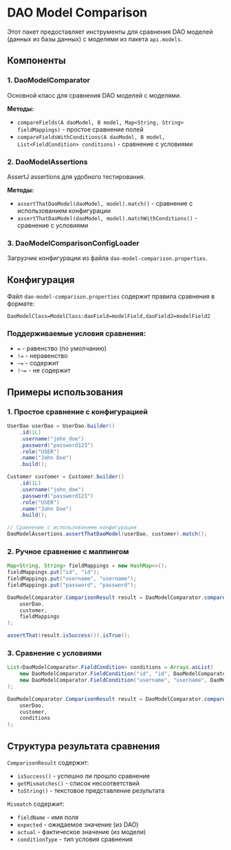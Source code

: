 # DAO Model Comparison

Этот пакет предоставляет инструменты для сравнения DAO моделей (данных из базы данных) с моделями из пакета `api.models`.

## Компоненты

### 1. DaoModelComparator

Основной класс для сравнения DAO моделей с моделями.

**Методы:**

- `compareFields(A daoModel, B model, Map<String, String> fieldMappings)` - простое сравнение полей
- `compareFieldsWithConditions(A daoModel, B model, List<FieldCondition> conditions)` - сравнение с условиями

### 2. DaoModelAssertions

AssertJ assertions для удобного тестирования.

**Методы:**

- `assertThatDaoModel(daoModel, model).match()` - сравнение с использованием конфигурации
- `assertThatDaoModel(daoModel, model).matchWithConditions()` - сравнение с условиями

### 3. DaoModelComparisonConfigLoader

Загрузчик конфигурации из файла `dao-model-comparison.properties`.

## Конфигурация

Файл `dao-model-comparison.properties` содержит правила сравнения в формате:

```
DaoModelClass=ModelClass:daoField=modelField,daoField2=modelField2
```

### Поддерживаемые условия сравнения:

- `=` - равенство (по умолчанию)
- `!=` - неравенство
- `~=` - содержит
- `!~=` - не содержит

## Примеры использования

### 1. Простое сравнение с конфигурацией

```java
UserDao userDao = UserDao.builder()
    .id(1L)
    .username("john_doe")
    .password("password123")
    .role("USER")
    .name("John Doe")
    .build();

Customer customer = Customer.builder()
    .id(1L)
    .username("john_doe")
    .password("password123")
    .role("USER")
    .name("John Doe")
    .build();

// Сравнение с использованием конфигурации
DaoModelAssertions.assertThatDaoModel(userDao, customer).match();
```

### 2. Ручное сравнение с маппингом

```java
Map<String, String> fieldMappings = new HashMap<>();
fieldMappings.put("id", "id");
fieldMappings.put("username", "username");
fieldMappings.put("password", "password");

DaoModelComparator.ComparisonResult result = DaoModelComparator.compareFields(
    userDao,
    customer,
    fieldMappings
);

assertThat(result.isSuccess()).isTrue();
```

### 3. Сравнение с условиями

```java
List<DaoModelComparator.FieldCondition> conditions = Arrays.asList(
    new DaoModelComparator.FieldCondition("id", "id", DaoModelComparator.ConditionType.EQUALS),
    new DaoModelComparator.FieldCondition("username", "username", DaoModelComparator.ConditionType.EQUALS)
);

DaoModelComparator.ComparisonResult result = DaoModelComparator.compareFieldsWithConditions(
    userDao,
    customer,
    conditions
);
```

## Структура результата сравнения

`ComparisonResult` содержит:

- `isSuccess()` - успешно ли прошло сравнение
- `getMismatches()` - список несоответствий
- `toString()` - текстовое представление результата

`Mismatch` содержит:

- `fieldName` - имя поля
- `expected` - ожидаемое значение (из DAO)
- `actual` - фактическое значение (из модели)
- `conditionType` - тип условия сравнения
